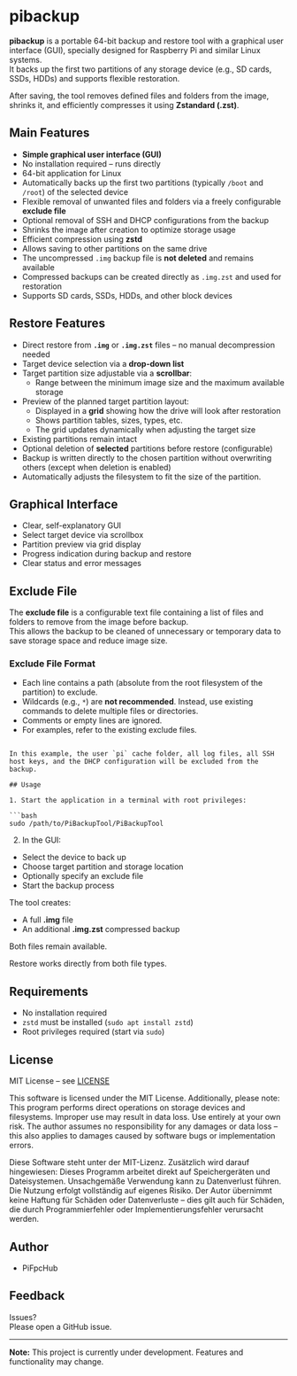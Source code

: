 # pibackup

**pibackup** is a portable 64-bit backup and restore tool with a graphical user interface (GUI), specially designed for Raspberry Pi and similar Linux systems.  
It backs up the first two partitions of any storage device (e.g., SD cards, SSDs, HDDs) and supports flexible restoration.

After saving, the tool removes defined files and folders from the image, shrinks it, and efficiently compresses it using **Zstandard (.zst)**.

## Main Features

- **Simple graphical user interface (GUI)**
- No installation required – runs directly
- 64-bit application for Linux
- Automatically backs up the first two partitions (typically `/boot` and `/root`) of the selected device
- Flexible removal of unwanted files and folders via a freely configurable **exclude file**
- Optional removal of SSH and DHCP configurations from the backup
- Shrinks the image after creation to optimize storage usage
- Efficient compression using **zstd**
- Allows saving to other partitions on the same drive
- The uncompressed `.img` backup file is **not deleted** and remains available
- Compressed backups can be created directly as `.img.zst` and used for restoration
- Supports SD cards, SSDs, HDDs, and other block devices

## Restore Features

- Direct restore from **`.img`** or **`.img.zst`** files – no manual decompression needed
- Target device selection via a **drop-down list**
- Target partition size adjustable via a **scrollbar**:
  - Range between the minimum image size and the maximum available storage
- Preview of the planned target partition layout:
  - Displayed in a **grid** showing how the drive will look after restoration
  - Shows partition tables, sizes, types, etc.
  - The grid updates dynamically when adjusting the target size
- Existing partitions remain intact
- Optional deletion of **selected** partitions before restore (configurable)
- Backup is written directly to the chosen partition without overwriting others (except when deletion is enabled)
- Automatically adjusts the filesystem to fit the size of the partition.

## Graphical Interface

- Clear, self-explanatory GUI
- Select target device via scrollbox
- Partition preview via grid display
- Progress indication during backup and restore
- Clear status and error messages

## Exclude File

The **exclude file** is a configurable text file containing a list of files and folders to remove from the image before backup.  
This allows the backup to be cleaned of unnecessary or temporary data to save storage space and reduce image size.

### Exclude File Format

- Each line contains a path (absolute from the root filesystem of the partition) to exclude.
- Wildcards (e.g., `*`) are **not recommended**. Instead, use existing commands to delete multiple files or directories.
- Comments or empty lines are ignored.
- For examples, refer to the existing exclude files.
```

In this example, the user `pi` cache folder, all log files, all SSH host keys, and the DHCP configuration will be excluded from the backup.

## Usage

1. Start the application in a terminal with root privileges:

```bash
sudo /path/to/PiBackupTool/PiBackupTool
```

2. In the GUI:

- Select the device to back up
- Choose target partition and storage location
- Optionally specify an exclude file
- Start the backup process

The tool creates:

- A full **.img** file
- An additional **.img.zst** compressed backup

Both files remain available.

Restore works directly from both file types.

## Requirements

- No installation required
- `zstd` must be installed (`sudo apt install zstd`)
- Root privileges required (start via `sudo`)

## License

MIT License – see [LICENSE](LICENSE)

This software is licensed under the MIT License. Additionally, please note: This program performs direct operations on storage devices and filesystems. Improper use may result in data loss. Use entirely at your own risk. The author assumes no responsibility for any damages or data loss – this also applies to damages caused by software bugs or implementation errors.

Diese Software steht unter der MIT-Lizenz. Zusätzlich wird darauf hingewiesen: Dieses Programm arbeitet direkt auf Speichergeräten und Dateisystemen. Unsachgemäße Verwendung kann zu Datenverlust führen. Die Nutzung erfolgt vollständig auf eigenes Risiko. Der Autor übernimmt keine Haftung für Schäden oder Datenverluste – dies gilt auch für Schäden, die durch Programmierfehler oder Implementierungsfehler verursacht werden.


## Author

- PiFpcHub

## Feedback

Issues?  
Please open a GitHub issue.

---

**Note:** This project is currently under development. Features and functionality may change.

